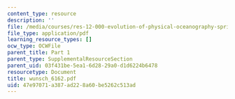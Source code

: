 ```yaml
---
content_type: resource
description: ''
file: /media/courses/res-12-000-evolution-of-physical-oceanography-spring-2007/47e97071a387ad228a60be5262c513ad_wunsch_6162.pdf
file_type: application/pdf
learning_resource_types: []
ocw_type: OCWFile
parent_title: Part 1
parent_type: SupplementalResourceSection
parent_uid: 03f431be-5ea1-6d28-29a0-d1d6224b6478
resourcetype: Document
title: wunsch_6162.pdf
uid: 47e97071-a387-ad22-8a60-be5262c513ad
---
```

